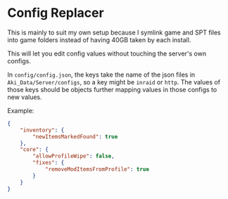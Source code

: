 # Config Replacer

This is mainly to suit my own setup because I symlink game and SPT files into game folders instead of having 40GB taken by each install.

This will let you edit config values without touching the server's own configs.

In `config/config.json`, the keys take the name of the json files in `Aki_Data/Server/configs`, so a key might be `inraid` or `http`. The values of those keys should be objects further mapping values in those configs to new values.

Example:

```json
{
    "inventory": {
        "newItemsMarkedFound": true
    },
    "core": {
        "allowProfileWipe": false,
        "fixes": {
            "removeModItemsFromProfile": true
        }
    }
}
```
